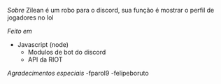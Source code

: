 *Sobre*
Zilean é um robo para o discord, sua função é mostrar o perfil de jogadores no lol

*Feito em*
- Javascript (node)
    - Modulos de bot do discord
    - API da RIOT

*Agradecimentos especiais*
    -fparol9
    -felipeboruto